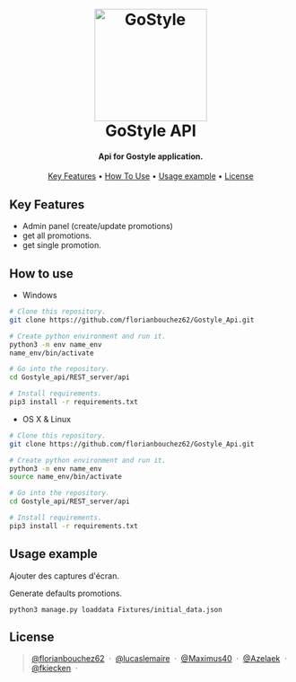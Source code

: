 <h1 align="center">
  <br>
  <img src="https://static.djangoproject.com/img/logos/django-logo-negative.png" alt="GoStyle" width="200">
  <br>
  GoStyle API
  <br>
</h1>

<h4 align="center">Api for Gostyle application.</h4>

<p align="center">
  <a href="#key-features">Key Features</a> •
  <a href="#how-to-use">How To Use</a> •
  <a href="#usage-example">Usage example</a> •
  <a href="#license">License</a>
</p>

## Key Features

* Admin panel (create/update promotions)
* get all promotions.
* get single promotion.

## How to use

* Windows

```sh
# Clone this repository.
git clone https://github.com/florianbouchez62/Gostyle_Api.git

# Create python environment and run it.
python3 -m env name_env
name_env/bin/activate

# Go into the repository.
cd Gostyle_api/REST_server/api

# Install requirements.
pip3 install -r requirements.txt
```

* OS X & Linux

```sh
# Clone this repository.
git clone https://github.com/florianbouchez62/Gostyle_Api.git

# Create python environment and run it.
python3 -m env name_env
source name_env/bin/activate

# Go into the repository.
cd Gostyle_api/REST_server/api

# Install requirements.
pip3 install -r requirements.txt
```

## Usage example

Ajouter des captures d'écran.

Generate defaults promotions.

```
python3 manage.py loaddata Fixtures/initial_data.json
```

## License

> [@florianbouchez62](https://github.com/florianbouchez62) &nbsp;&middot;&nbsp;
> [@lucaslemaire](https://github.com/lucaslemaire) &nbsp;&middot;&nbsp;
> [@Maximus40](https://github.com/Maximus40) &nbsp;&middot;&nbsp;
> [@Azelaek](https://github.com/Azelaek) &nbsp;&middot;&nbsp;
> [@fkiecken](https://github.com/fkiecken) &nbsp;&middot;&nbsp;
